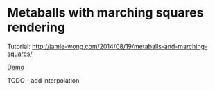 # Metaballs with marching squares rendering

Tutorial: http://jamie-wong.com/2014/08/19/metaballs-and-marching-squares/

[Demo](https://tsumo.github.io/marching-squares/)

TODO - add interpolation
